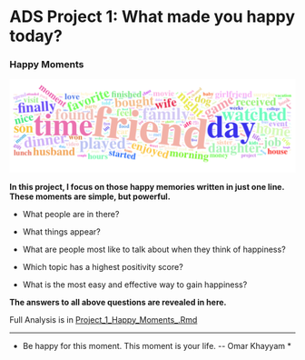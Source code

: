 # ADS Project 1: What made you happy today?

### Happy Moments

![wrodcloud](../figs/wordcloud.png)

**In this project, I focus on those happy memories written in just one line. These moments are simple, but powerful.** 

* What people are in there? 

* What things appear? 

* What are people most like to talk about when they think of happiness?

* Which topic has a highest positivity score?

* What is the most easy and effective way to gain happiness?

**The answers to all above questions are revealed in here.**

Full Analysis is in [Project_1_Happy_Moments_.Rmd](/doc/Project_1_Happy_Moments.Rmd)


******
* Be happy for this moment. This moment is your life. -- Omar Khayyam * 




